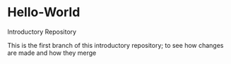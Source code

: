 # Hello-World
Introductory Repository

This is the first branch of this introductory repository; to see how changes are made and how they merge
